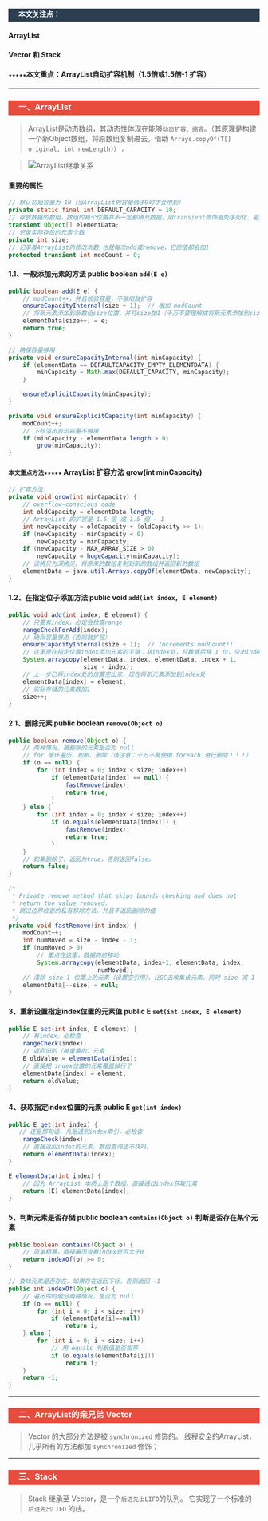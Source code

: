 <h4 style="padding-bottom:6px; padding-left:20px; color:#ffffff; background-color:#2C3E50;">本文关注点：</h4>

#### **ArrayList**
#### **Vector** 和 **Stack**
#### `★★★★★`本文重点：ArrayList自动扩容机制（**1.5倍或1.5倍-1** 扩容）

***
<h3 style="padding-bottom:6px; padding-left:20px; color:#ffffff; background-color:#E74C3C;">一、ArrayList</h3>

> ArrayList是动态数组，其动态性体现在能够`动态扩容、缩容`。（其原理是构建一个新Object数组，将原数组复制进去。借助 `Arrays.copyOf(T[] original, int newLength)）` 。

> ![ArrayList继承关系](https://upload-images.jianshu.io/upload_images/11476758-6749a7cf5848ce66.png?imageMogr2/auto-orient/strip%7CimageView2/2/w/1240)

####  重要的属性
```java
// 默认初始容量为 10（当ArrayList的容量低于9时才会用到）
private static final int DEFAULT_CAPACITY = 10;
// 存放数据的数组，数组的每个位置并不一定都填充数据，用transient修饰避免序列化、避免浪费资源
transient Object[] elementData;
// 记录实际存放的元素个数
private int size;
// 记录着ArrayList的修改次数,也就每次add或remove，它的值都会加1
protected transient int modCount = 0;
```

#### 1.1、一般添加元素的方法 public boolean `add(E e)`
```java
public boolean add(E e) {
    // modCount++，并且校验容量，不够用就扩容
    ensureCapacityInternal(size + 1);  // 增加 modCount
    // 将新元素添加到新数组size位置，并将size加1（千万不要理解成将新元素添加到size+1的位置）
    elementData[size++] = e;
    return true;
}

// 确保容量够用
private void ensureCapacityInternal(int minCapacity) {
    if (elementData == DEFAULTCAPACITY_EMPTY_ELEMENTDATA) {
        minCapacity = Math.max(DEFAULT_CAPACITY, minCapacity);
    }

    ensureExplicitCapacity(minCapacity);
}

private void ensureExplicitCapacity(int minCapacity) {
    modCount++;
    // 下标溢出表示容量不够用
    if (minCapacity - elementData.length > 0)
        grow(minCapacity);
}

```
#### `本文重点方法★★★★★` ArrayList 扩容方法 grow(int minCapacity)
```java
// 扩容方法
private void grow(int minCapacity) {
    // overflow-conscious code
    int oldCapacity = elementData.length;
    // ArrayList 的扩容是 1.5 倍 或 1.5 倍 - 1 
    int newCapacity = oldCapacity + (oldCapacity >> 1);
    if (newCapacity - minCapacity < 0)
        newCapacity = minCapacity;
    if (newCapacity - MAX_ARRAY_SIZE > 0)
        newCapacity = hugeCapacity(minCapacity);
    // 该拷贝为深拷贝，将原来的数组复制到新的数组并返回新的数组
    elementData = java.util.Arrays.copyOf(elementData, newCapacity);
}
```

#### 1.2、在指定位子添加方法 public void `add(int index, E element)`
```java
public void add(int index, E element) {
    // 只要有index，必定会检查range
    rangeCheckForAdd(index);
    // 确保容量够用（否则就扩容）
    ensureCapacityInternal(size + 1);  // Increments modCount!!
    // 这里是在指定位置index添加元素的关键：从index处，将数据后移 1 位，空出index处给新元素用
    System.arraycopy(elementData, index, elementData, index + 1,
                     size - index);
    // 上一步已将index处的位置空出来，现在将新元素添加到index处
    elementData[index] = element;
    // 实际存储的元素数加1
    size++;
}
```

#### 2.1、删除元素 public boolean `remove(Object o)`
```java
public boolean remove(Object o) {
    // 两种情况，被删除的元素是否为 null
    // for 循环遍历、判断、删除（请注意：千万不要使用 foreach 进行删除！！！）
    if (o == null) {
        for (int index = 0; index < size; index++)
            if (elementData[index] == null) {
                fastRemove(index);
                return true;
            }
    } else {
        for (int index = 0; index < size; index++)
            if (o.equals(elementData[index])) {
                fastRemove(index);
                return true;
            }
    }
    // 如果删除了，返回为true，否则返回false。
    return false;
}

/*
 * Private remove method that skips bounds checking and does not
 * return the value removed.
 * 跳过边界检查的私有移除方法，并且不返回删除的值
 */
private void fastRemove(int index) {
    modCount++;
    int numMoved = size - index - 1;
    if (numMoved > 0)
        // 重点在这里，数据向前移动
        System.arraycopy(elementData, index+1, elementData, index,
                         numMoved);
    // 清除 size-1 位置上的元素（设置空引用），让GC去收集该元素，同时 size 减 1
    elementData[--size] = null; 
}
```

#### 3、重新设置指定index位置的元素值 public E `set(int index, E element)`
```java
public E set(int index, E element) {
    // 有index，必检查
    rangeCheck(index);
    // 返回旧的（被重置的）元素
    E oldValue = elementData(index);
    // 直接把 index位置的元素覆盖掉行了
    elementData[index] = element;
    return oldValue;
}
```

#### 4、获取指定index位置的元素 public E `get(int index)` 
```java
public E get(int index) {
   // 还是那句话，凡是遇到index索引，必检查
    rangeCheck(index);
    // 直接返回index的元素，数组查询还不快吗。
    return elementData(index);
}

E elementData(int index) {
    // 因为 ArrayList 本质上是个数组，直接通过index获取元素
    return (E) elementData[index];
}
```

#### 5、判断元素是否存储 public boolean `contains(Object o)` 判断是否存在某个元素
```java
public boolean contains(Object o) {
    // 简单粗暴，直接遍历查看index是否大于0
    return indexOf(o) >= 0;
}

// 查找元素是否存在，如果存在返回下标，否则返回 -1
public int indexOf(Object o) {
    // 遍历的时候分两种情况，是否为 null
    if (o == null) {
        for (int i = 0; i < size; i++)
            if (elementData[i]==null)
                return i;
    } else {
        for (int i = 0; i < size; i++)
            // 用 equals 判断值是否相等
            if (o.equals(elementData[i]))
                return i;
    }
    return -1;
}
```

***
<h3 style="padding-bottom:6px; padding-left:20px; color:#ffffff; background-color:#E74C3C;">二、ArrayList的亲兄弟 Vector</h3>

> Vector 的大部分方法是被 `synchronized` 修饰的。
线程安全的ArrayList，几乎所有的方法都加 `synchronized` 修饰；

***
<h3 style="padding-bottom:6px; padding-left:20px; color:#ffffff; background-color:#E74C3C;">三、Stack</h3>

> Stack 继承至 Vector，是一个`后进先出LIFO`的队列。
它实现了一个标准的 `后进先出LIFO` 的栈。